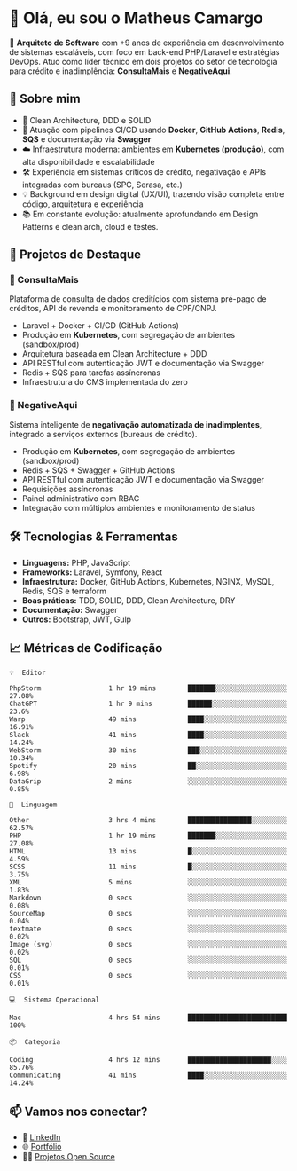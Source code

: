# 👋 Olá, eu sou o Matheus Camargo

🎯 **Arquiteto de Software** com +9 anos de experiência em desenvolvimento de sistemas escaláveis, com foco em back-end PHP/Laravel e estratégias DevOps. Atuo como líder técnico em dois projetos do setor de tecnologia para crédito e inadimplência: **ConsultaMais** e **NegativeAqui**.

## 🧠 Sobre mim

- 🚀 Clean Architecture, DDD e SOLID
- 🔁 Atuação com pipelines CI/CD usando **Docker**, **GitHub Actions**, **Redis**, **SQS** e documentação via **Swagger**
- ☁️ Infraestrutura moderna: ambientes em **Kubernetes (produção)**, com alta disponibilidade e escalabilidade
- 🛠️ Experiência em sistemas críticos de crédito, negativação e APIs integradas com bureaus (SPC, Serasa, etc.)
- 💡 Background em design digital (UX/UI), trazendo visão completa entre código, arquitetura e experiência
- 📚 Em constante evolução: atualmente aprofundando em Design Patterns e clean arch, cloud e testes.

## 🚧 Projetos de Destaque

### 🔹 ConsultaMais
Plataforma de consulta de dados creditícios com sistema pré-pago de créditos, API de revenda e monitoramento de CPF/CNPJ.

- Laravel + Docker + CI/CD (GitHub Actions)
- Produção em **Kubernetes**, com segregação de ambientes (sandbox/prod)
- Arquitetura baseada em Clean Architecture + DDD
- API RESTful com autenticação JWT e documentação via Swagger
- Redis + SQS para tarefas assíncronas
- Infraestrutura do CMS implementada do zero

### 🔹 NegativeAqui
Sistema inteligente de **negativação automatizada de inadimplentes**, integrado a serviços externos (bureaus de crédito).

- Produção em **Kubernetes**, com segregação de ambientes (sandbox/prod)
- Redis + SQS + Swagger + GitHub Actions
- API RESTful com autenticação JWT e documentação via Swagger
- Requisições assíncronas
- Painel administrativo com RBAC
- Integração com múltiplos ambientes e monitoramento de status

## 🛠️ Tecnologias & Ferramentas

- **Linguagens:** PHP, JavaScript
- **Frameworks:** Laravel, Symfony, React
- **Infraestrutura:** Docker, GitHub Actions, Kubernetes, NGINX, MySQL, Redis, SQS e terraform
- **Boas práticas:** TDD, SOLID, DDD, Clean Architecture, DRY
- **Documentação:** Swagger
- **Outros:** Bootstrap, JWT, Gulp

## 📈 Métricas de Codificação

```text
💡  Editor

PhpStorm                 1 hr 19 mins        ███████░░░░░░░░░░░░░░░░░░     27.08%
ChatGPT                  1 hr 9 mins         ██████░░░░░░░░░░░░░░░░░░░      23.6%
Warp                     49 mins             ████░░░░░░░░░░░░░░░░░░░░░     16.91%
Slack                    41 mins             ████░░░░░░░░░░░░░░░░░░░░░     14.24%
WebStorm                 30 mins             ███░░░░░░░░░░░░░░░░░░░░░░     10.34%
Spotify                  20 mins             ██░░░░░░░░░░░░░░░░░░░░░░░      6.98%
DataGrip                 2 mins              ░░░░░░░░░░░░░░░░░░░░░░░░░      0.85%
```
```text
💬  Linguagem

Other                    3 hrs 4 mins        ████████████████░░░░░░░░░     62.57%
PHP                      1 hr 19 mins        ███████░░░░░░░░░░░░░░░░░░     27.08%
HTML                     13 mins             █░░░░░░░░░░░░░░░░░░░░░░░░      4.59%
SCSS                     11 mins             █░░░░░░░░░░░░░░░░░░░░░░░░      3.75%
XML                      5 mins              ░░░░░░░░░░░░░░░░░░░░░░░░░      1.83%
Markdown                 0 secs              ░░░░░░░░░░░░░░░░░░░░░░░░░      0.08%
SourceMap                0 secs              ░░░░░░░░░░░░░░░░░░░░░░░░░      0.04%
textmate                 0 secs              ░░░░░░░░░░░░░░░░░░░░░░░░░      0.02%
Image (svg)              0 secs              ░░░░░░░░░░░░░░░░░░░░░░░░░      0.02%
SQL                      0 secs              ░░░░░░░░░░░░░░░░░░░░░░░░░      0.01%
CSS                      0 secs              ░░░░░░░░░░░░░░░░░░░░░░░░░      0.01%
```
```text
💻  Sistema Operacional

Mac                      4 hrs 54 mins       █████████████████████████       100%
```
```text
📦  Categoria

Coding                   4 hrs 12 mins       █████████████████████░░░░     85.76%
Communicating            41 mins             ████░░░░░░░░░░░░░░░░░░░░░     14.24%
```

## 📫 Vamos nos conectar?

- 💼 [LinkedIn](https://www.linkedin.com/in/matheuscamargoxavier)
- 🌐 [Portfólio](https://matheuscamargo.co)
- 🧑‍💻 [Projetos Open Source](https://github.com/bymatheus)
